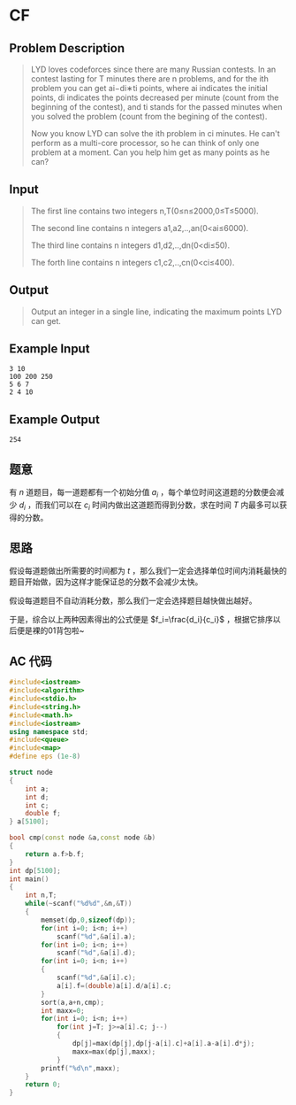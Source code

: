 # CF

## **Problem Description**

> LYD loves codeforces since there are many Russian contests. In an contest lasting for T minutes there are n problems, and for the ith problem you can get ai−di∗ti points, where ai indicates the initial points, di indicates the points decreased per minute (count from the beginning of the contest), and ti stands for the passed minutes when you solved the problem (count from the begining of the contest).
>
> Now you know LYD can solve the ith problem in ci minutes. He can't perform as a multi-core processor, so he can think of only one problem at a moment. Can you help him get as many points as he can?



## **Input**

> The first line contains two integers n,T(0≤n≤2000,0≤T≤5000).
>
> The second line contains n integers a1,a2,..,an(0<ai≤6000).
>
> The third line contains n integers d1,d2,..,dn(0<di≤50).
>
> The forth line contains n integers c1,c2,..,cn(0<ci≤400).



## **Output**

> Output an integer in a single line, indicating the maximum points LYD can get.



## **Example Input**

    3 10
    100 200 250
    5 6 7
    2 4 10



## **Example Output**

    254



## **题意**

有 $n$ 道题目，每一道题都有一个初始分值 $a_i$ ，每个单位时间这道题的分数便会减少 $d_i$ ，而我们可以在 $c_i$ 时间内做出这道题而得到分数，求在时间 $T$ 内最多可以获得的分数。



## **思路**

假设每道题做出所需要的时间都为 $t$ ，那么我们一定会选择单位时间内消耗最快的题目开始做，因为这样才能保证总的分数不会减少太快。

假设每道题目不自动消耗分数，那么我们一定会选择题目越快做出越好。

于是，综合以上两种因素得出的公式便是 $f_i=\frac{d_i}{c_i}$ ，根据它排序以后便是裸的01背包啦~



## **AC 代码**

```cpp
#include<iostream>
#include<algorithm>
#include<stdio.h>
#include<string.h>
#include<math.h>
#include<iostream>
using namespace std;
#include<queue>
#include<map>
#define eps (1e-8)

struct node
{
    int a;
    int d;
    int c;
    double f;
} a[5100];

bool cmp(const node &a,const node &b)
{
    return a.f>b.f;
}
int dp[5100];
int main()
{
    int n,T;
    while(~scanf("%d%d",&n,&T))
    {
        memset(dp,0,sizeof(dp));
        for(int i=0; i<n; i++)
            scanf("%d",&a[i].a);
        for(int i=0; i<n; i++)
            scanf("%d",&a[i].d);
        for(int i=0; i<n; i++)
        {
            scanf("%d",&a[i].c);
            a[i].f=(double)a[i].d/a[i].c;
        }
        sort(a,a+n,cmp);
        int maxx=0;
        for(int i=0; i<n; i++)
            for(int j=T; j>=a[i].c; j--)
            {
                dp[j]=max(dp[j],dp[j-a[i].c]+a[i].a-a[i].d*j);
                maxx=max(dp[j],maxx);
            }
        printf("%d\n",maxx);
    }
    return 0;
}
```

